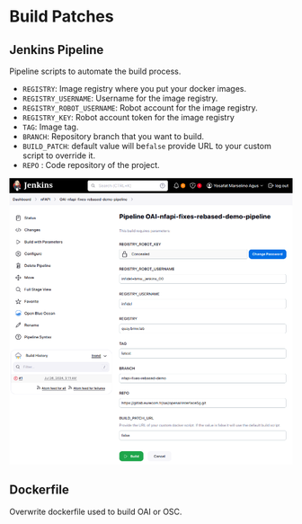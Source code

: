 # Build Patches

## Jenkins Pipeline

Pipeline scripts to automate the build process.


- `REGISTRY`: Image registry where you put your docker images.
- `REGISTRY_USERNAME`:  Username for the image registry.
- `REGISTRY_ROBOT_USERNAME`: Robot account for the image registry.
- `REGISTRY_KEY`: Robot account token for the image registry
- `TAG`: Image tag.
- `BRANCH`: Repository branch that you want to build.
- `BUILD_PATCH`: default value will be`false` provide URL to your custom script to override it.
- `REPO` : Code repository of the project.

![Parameterized Build](assets/build_param.png)

## Dockerfile  

Overwrite dockerfile used to build OAI or OSC.
